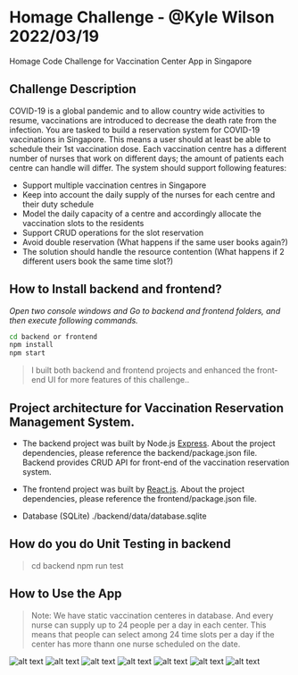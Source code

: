# Homage Challenge - @Kyle Wilson 2022/03/19
Homage Code Challenge for Vaccination Center App in Singapore

## Challenge Description
COVID-19 is a global pandemic and to allow country wide activities to resume, vaccinations are introduced to decrease the death rate from the infection.
You are tasked to build a reservation system for COVID-19 vaccinations in Singapore. This means a user should at least be able to schedule their 1st vaccination dose. Each vaccination centre has a different number of nurses that work on different days; the amount of patients each centre can handle will differ.
The system should support following features:
- Support multiple vaccination centres in Singapore 
- Keep into account the daily supply of the nurses for each centre and their duty schedule
- Model the daily capacity of a centre and accordingly allocate the vaccination slots to the residents 
- Support CRUD operations for the slot reservation 
- Avoid double reservation (What happens if the same user books again?) 
- The solution should handle the resource contention (What happens if 2 different users book the same time slot?)
## How to Install backend and frontend?
_Open two console windows and Go to backend and frontend folders, and then execute following commands._
```sh
cd backend or frontend
npm install
npm start
```

> I built both backend and frontend projects and enhanced the front-end UI for more features of this challenge..

## Project architecture for Vaccination Reservation Management System.
- The backend project was built by Node.js [Express](https://nodejs.org/).
About the project dependencies, please reference the backend/package.json file.
Backend provides CRUD API for front-end of the vaccination reservation system.

- The frontend project was built by [React.js](https://reactjs.org/).
About the project dependencies, please reference the frontend/package.json file.

- Database (SQLite)
./backend/data/database.sqlite

## How do you do Unit Testing in backend
> cd backend
> npm run test

## How to Use the App
> Note: We have static vaccination centeres in database.
And every nurse can supply up to 24 people per a day in each center.
This means that people can select among 24 time slots per a day if the center has more thann one nurse scheduled on the date.

![alt text](https://github.com/ittechman101/HomageChallenge/tree/main/screenshots/1.png)
![alt text](https://github.com/ittechman101/HomageChallenge/tree/main/screenshots/2.png)
![alt text](https://github.com/ittechman101/HomageChallenge/tree/main/screenshots/3.png)
![alt text](https://github.com/ittechman101/HomageChallenge/tree/main/screenshots/4.png)
![alt text](https://github.com/ittechman101/HomageChallenge/tree/main/screenshots/5.png)
![alt text](https://github.com/ittechman101/HomageChallenge/tree/main/screenshots/6.png)
![alt text](https://github.com/ittechman101/HomageChallenge/tree/main/screenshots/7.png)



